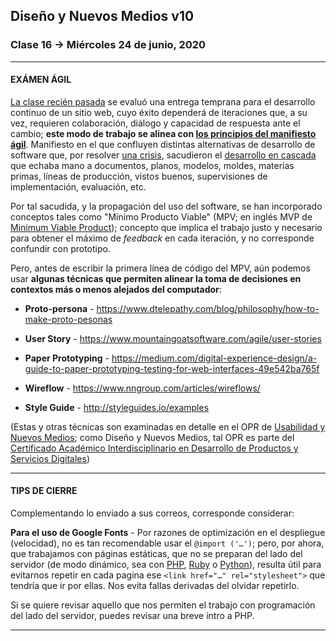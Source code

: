## Diseño y Nuevos Medios v10 

### Clase 16 → Miércoles 24 de junio, 2020

- - - - - - - - -

#### EXÁMEN ÁGIL

[La clase recién pasada](https://github.com/profesorfaco/dno037-2020/tree/gh-pages/clase-15) se evaluó una entrega temprana para el desarrollo continuo de un sitio web, cuyo éxito dependerá de iteraciones que, a su vez, requieren colaboración, diálogo y capacidad de respuesta ante el cambio; **este modo de trabajo se alinea con [los principios del manifiesto ágil](https://agilemanifesto.org/iso/es/principles.html)**. Manifiesto en el que confluyen distintas alternativas de desarrollo de software que, por resolver [una crisis](https://es.wikipedia.org/wiki/Crisis_del_software), sacudieron el [desarrollo en cascada](https://es.wikipedia.org/wiki/Desarrollo_en_cascada) que echaba mano a documentos, planos, modelos, moldes, materias primas, líneas de producción, vistos buenos, supervisiones de implementación, evaluación, etc.

Por tal sacudida, y la propagación del uso del software, se han incorporado conceptos tales como "Mínimo Producto Viable" (MPV; en inglés MVP de [Minimum Viable Product](https://www.youtube.com/watch?v=ixpphYTDiOM)); concepto que implica el trabajo justo y necesario para obtener el máximo de *feedback* en cada iteración, y no corresponde confundir con prototipo.

Pero, antes de escribir la primera línea de código del MPV, aún podemos usar **algunas técnicas que permiten alinear la toma de decisiones en contextos más o menos alejados del computador**:

- **Proto-persona** - https://www.dtelepathy.com/blog/philosophy/how-to-make-proto-pesonas

- **User Story** - https://www.mountaingoatsoftware.com/agile/user-stories

- **Paper Prototyping** - https://medium.com/digital-experience-design/a-guide-to-paper-prototyping-testing-for-web-interfaces-49e542ba765f

- **Wireflow** - https://www.nngroup.com/articles/wireflows/

- **Style Guide** - http://styleguides.io/examples

(Estas y otras técnicas son examinadas en detalle en el OPR de [Usabilidad y Nuevos Medios](http://catalogo.uc.cl/index.php?tmpl=component&option=com_catalogo&view=programa&sigla=dno046); como Diseño y Nuevos Medios, tal OPR es parte del [Certificado Académico Interdisciplinario en Desarrollo de Productos y Servicios Digitales](http://formaciongeneral.uc.cl/certificados-academicos/interdisciplinarios/arquitectura-diseno-y-estudios-urbanos/escuela-de-diseno/desarrollo-de-productos-y-servicios-digitales))

- - - - - - - - - - - - - - - - - - - - - - - - - -

#### TIPS DE CIERRE

Complementando lo enviado a sus correos, corresponde considerar:

**Para el uso de Google Fonts** - Por razones de optimización en el despliegue (velocidad), no es tan recomendable usar el `@import ('…')`; pero, por ahora, que trabajamos con páginas estáticas, que no se preparan del lado del servidor (de modo dinámico, sea con [PHP](https://www.php.net/manual/es/intro-whatis.php), [Ruby](https://www.ruby-lang.org/es/documentation/) o [Python](https://www.python.org/about/)), resulta útil para evitarnos repetir en cada pagina ese `<link href="…" rel="stylesheet">` que tendría que ir por ellas. Nos evita fallas derivadas del olvidar repetirlo.

Si se quiere revisar aquello que nos permiten el trabajo con programación del lado del servidor, puedes revisar una breve intro a PHP.

- - - - - - - - - - - - - - - - - - - - - - - - - -



